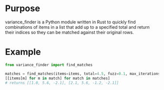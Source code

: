# Purpose
variance_finder is a Python module written in Rust to quickly find combinations
of items in a list that add up to a specified total and return their indices so 
they can be matched against their original rows.

# Example
```python
from variance_finder import find_matches

matches = find_matches(items=items, total=4.5, fuzz=0.1, max_iterations=1_000_000_000, max_matches=50)
[[items[m] for m in match] for match in matches]
# returns [[1.0, 5.6, -2.1], [2.1, 5.6, -1.2, -2.1]]
```
